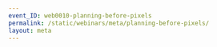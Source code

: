 ```yaml
---
event_ID: web0010-planning-before-pixels
permalink: /static/webinars/meta/planning-before-pixels/
layout: meta
---
```

